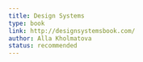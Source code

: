 ```yaml
---
title: Design Systems
type: book
link: http://designsystemsbook.com/
author: Alla Kholmatova
status: recommended
---
```

